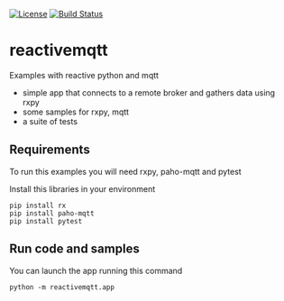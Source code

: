 [![License](https://img.shields.io/github/license/jbarbadillo/reactivemqtt.svg)](https://github.com/jbarbadillo/reactivemqtt/blob/master/LICENSE)
[![Build Status](https://travis-ci.org/jbarbadillo/reactivemqtt.svg?branch=master)](https://travis-ci.org/jbarbadillo/reactivemqtt)


# reactivemqtt

Examples with reactive python and mqtt
* simple app that connects to a remote broker and gathers data using rxpy
* some samples for rxpy, mqtt
* a suite of tests

## Requirements

To run this examples you will need rxpy, paho-mqtt and pytest

Install this libraries in your environment

    pip install rx
    pip install paho-mqtt
    pip install pytest

## Run code and samples

You can launch the app running this command

    python -m reactivemqtt.app

